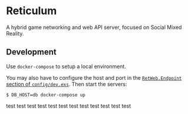 # Reticulum

A hybrid game networking and web API server, focused on Social Mixed Reality.

## Development

Use `docker-compose` to setup a local environment. 

You may also have to configure the host and port in the [`RetWeb.Endpoint` section of `config/dev.exs`](https://github.com/mozilla/reticulum/blob/master/config/dev.exs#L10-L17). Then start the servers:

    $ DB_HOST=db docker-compose up
test
test
test
test
test
test
test
test
test
test
test
test
